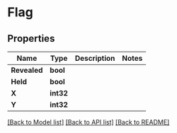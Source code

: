 # Flag

## Properties

Name | Type | Description | Notes
------------ | ------------- | ------------- | -------------
**Revealed** | **bool** |  | 
**Held** | **bool** |  | 
**X** | **int32** |  | 
**Y** | **int32** |  | 

[[Back to Model list]](../README.md#documentation-for-models) [[Back to API list]](../README.md#documentation-for-api-endpoints) [[Back to README]](../README.md)


